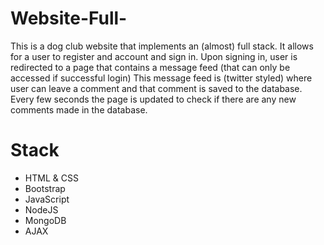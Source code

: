 # Website-Full-
This is a dog club website that implements an (almost) full stack. It allows for a user to register and account 
and sign in. Upon signing in, user is redirected to a page that contains a message feed (that can only be accessed if successful login)
This message feed is (twitter styled) where user can leave a comment and that comment is saved to the database. 
Every few seconds the page is updated to check if there are any new comments made in the database.

# Stack
- HTML & CSS
- Bootstrap 
- JavaScript
- NodeJS
- MongoDB
- AJAX

